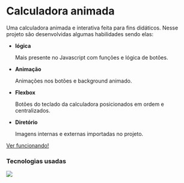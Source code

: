 <h1>Calculadora animada</h1>
<p>
  Uma calculadora animada e interativa
  feita para fins didáticos. Nesse projeto
  são desenvolvidas algumas habilidades sendo elas:
  
  <ul>
    <li><b>lógica</b></li>
    <p>
      Mais presente no Javascript com
      funções e lógica de botões.
    </p>
    <li><b>Animação</b></li>
    <p>
      Animações nos botões e background
      animado.
    </p>
    <li><b>Flexbox</b></li>
    <p>
      Botões do teclado da calculadora
      posicionados em ordem e centralizados.
    </p>
    <li><b>Diretório</b></li>
    <p>
      Imagens internas e externas importadas
      no projeto.
    </p>
  </ul>
</p>
<p>
  <a href="https://calculator-ecru-eight.vercel.app/">Ver funcionando!</a>
</p>
<h3>Tecnologias usadas</h3>
<img src="https://skills.thijs.gg/icons?i=html,css,javascript">

